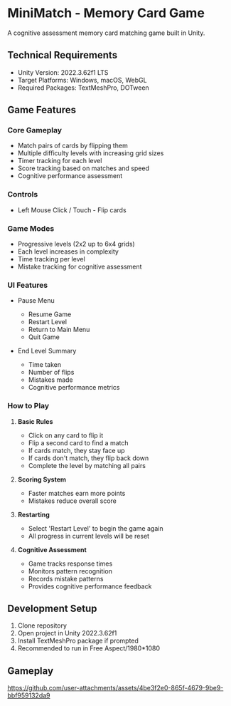 # MiniMatch - Memory Card Game

A cognitive assessment memory card matching game built in Unity.

## Technical Requirements

- Unity Version: 2022.3.62f1 LTS
- Target Platforms: Windows, macOS, WebGL
- Required Packages: TextMeshPro, DOTween

## Game Features

### Core Gameplay
- Match pairs of cards by flipping them
- Multiple difficulty levels with increasing grid sizes
- Timer tracking for each level
- Score tracking based on matches and speed
- Cognitive performance assessment

### Controls
- Left Mouse Click / Touch - Flip cards

### Game Modes
- Progressive levels (2x2 up to 6x4 grids)
- Each level increases in complexity
- Time tracking per level
- Mistake tracking for cognitive assessment

### UI Features
- Pause Menu
  - Resume Game
  - Restart Level
  - Return to Main Menu
  - Quit Game

- End Level Summary
  - Time taken
  - Number of flips
  - Mistakes made
  - Cognitive performance metrics

### How to Play

1. **Basic Rules**
   - Click on any card to flip it
   - Flip a second card to find a match
   - If cards match, they stay face up
   - If cards don't match, they flip back down
   - Complete the level by matching all pairs

2. **Scoring System**
   - Faster matches earn more points
   - Mistakes reduce overall score

3. **Restarting**
   - Select 'Restart Level' to begin the game again
   - All progress in current levels will be reset

4. **Cognitive Assessment**
   - Game tracks response times
   - Monitors pattern recognition
   - Records mistake patterns
   - Provides cognitive performance feedback

## Development Setup

1. Clone repository
2. Open project in Unity 2022.3.62f1
3. Install TextMeshPro package if prompted
5. Recommended to run in Free Aspect/1980*1080

## Gameplay

https://github.com/user-attachments/assets/4be3f2e0-865f-4679-9be9-bbf959132da9
